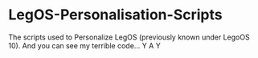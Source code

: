 # LegOS-Personalisation-Scripts
The scripts used to Personalize LegOS (previously known under LegoOS 10).
And you can see my terrible code... Y A Y
